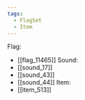 ```yaml
---
tags:
  - FlagSet
  - Item
---
```

Flag:
- [[flag_11465]]
Sound:
- [[sound_17]]
- [[sound_43]]
- [[sound_44]]
Item:
- [[item_513]]
